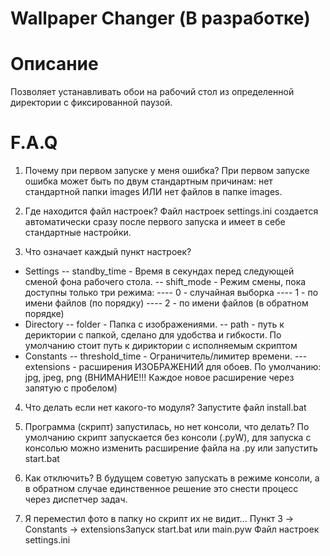 # Wallpaper Changer (В разработке)

# Описание
Позволяет устанавливать обои на рабочий стол из определенной директории с фиксированной паузой.


# F.A.Q
1. Почему при первом запуске у меня ошибка?
При первом запуске ошибка может быть по двум стандартным причинам: нет стандартной папки images ИЛИ нет файлов в папке images.

2. Где находится файл настроек?
Файл настроек settings.ini создается автоматически сразу после первого запуска и имеет в себе стандартные настройки.

3. Что означает каждый пункт настроек?
- Settings
-- standby_time - Время в секундах перед следующей сменой фона рабочего стола.
-- shift_mode - Режим смены, пока доступны только три режима:
---- 0 - случайная выборка
---- 1 - по имени файлов (по порядку)
---- 2 - по имени файлов (в обратном порядке)
- Directory
-- folder - Папка с изображениями.
-- path - путь к дериктории с папкой, сделано для удобства и гибкости. По умолчанию стоит путь к дириктории с исполняемым скриптом
- Constants
-- threshold_time - Ограничитель/лимитер времени.
--- extensions - расширения ИЗОБРАЖЕНИЙ для обоев. По умолчанию: jpg, jpeg, png (ВНИМАНИЕ!!! Каждое новое расширение через запятую с пробелом)



4. Что делать если нет какого-то модуля?
Запустите файл install.bat

5. Программа (скрипт) запустилась, но нет консоли, что делать?
По умолчанию скрипт запускается без консоли (.pyW), для запуска с консолью можно изменить расширение файла на .py или запустить start.bat

6. Как отключить?
В будущем советую запускать в режиме консоли, а в обратном случае единственное решение это снести процесс через диспетчер задач.

7. Я переместил фото в папку но скрипт их не видит...
Пункт 3 -> Constants -> extensionsЗапуск start.bat или main.pyw
Файл настроек settings.ini

